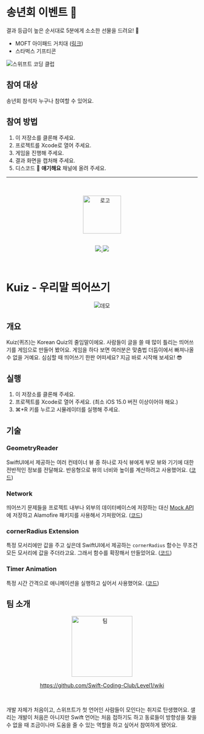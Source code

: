 # 송년회 이벤트 🥳

결과 등급이 높은 순서대로 5분에게 소소한 선물을 드려요! 🎁

* MOFT 아이패드 거치대 ([링크](https://www.moft.us/products/snap-ipad-case-stand-new?variant=39697408131159))
* 스타벅스 기프티콘

![스위프트 코딩 클럽](https://user-images.githubusercontent.com/16731356/205471879-92636e25-7e68-463f-9835-8fd8b15c0f18.png)

## 참여 대상

송년회 참석자 누구나 참여할 수 있어요.

## 참여 방법

1. 이 저장소를 클론해 주세요.
2. 프로젝트를 Xcode로 열어 주세요.
3. 게임을 진행해 주세요.
4. 결과 화면을 캡처해 주세요.
5. 디스코드 💬 **얘기해요** 채널에 올려 주세요.

---

<br />
<br />

<div align="center">
  <img src="https://user-images.githubusercontent.com/16731356/205466883-e9611648-436c-41ee-9238-cdd1c780f322.png" alt="로고" height="100" />
</div>
<br />
<p align="center">
  <a href="https://github.com/Swift-Coding-Club/Level1Kuiz/graphs/contributors" alt="Contributors">
    <img src="https://img.shields.io/github/contributors/Swift-Coding-Club/Level1Kuiz" />
  </a>
  <a href="https://github.com/Swift-Coding-Club/Level1Kuiz/pulse" alt="Activity">
    <img src="https://img.shields.io/github/commit-activity/m/Swift-Coding-Club/Level1Kuiz" />
  </a>
</p>
<br />

# Kuiz - 우리말 띄어쓰기

<div align="center">
  <img src="https://user-images.githubusercontent.com/16731356/205376037-3f4b996e-19c9-4bb8-9ab3-544a2727cfb7.gif" alt="데모" />
</div>

## 개요

Kuiz(퀴즈)는 Korean Quiz의 줄임말이에요. 사람들이 글을 쓸 때 많이 틀리는 띄어쓰기를 게임으로 만들어 봤어요. 게임을 하다 보면 여러분은 맞춤법 더듬이에서 빠져나올 수 없을 거예요. 심심할 때 띄어쓰기 한판 어떠세요? 지금 바로 시작해 보세요! 😎

## 실행

1. 이 저장소를 클론해 주세요.
2. 프로젝트를 Xcode로 열어 주세요. (최소 iOS 15.0 버전 이상이어야 해요.)
3. ⌘+R 키를 누르고 시뮬레이터를 실행해 주세요.

## 기술

### GeometryReader

SwiftUI에서 제공하는 여러 컨테이너 뷰 중 하나로 자식 뷰에게 부모 뷰와 기기에 대한 전반적인 정보를 전달해요. 반응형으로 뷰의 너비와 높이를 계산하려고 사용했어요. ([코드](https://github.com/Swift-Coding-Club/Level1Kuiz/blob/main/Level1Kuiz/View/Home/HomeView.swift#L25))

### Network

띄어쓰기 문제들을 프로젝트 내부나 외부의 데이터베이스에 저장하는 대신 [Mock API](https://mockapi.io/)에 저장하고 Alamofire 패키지를 사용해서 가져왔어요. ([코드](https://github.com/Swift-Coding-Club/Level1Kuiz/blob/main/Level1Kuiz/Network/HTTPClient.swift))

### cornerRadius Extension

특정 모서리에만 값을 주고 싶은데 SwiftUI에서 제공하는 `cornerRadius` 함수는 무조건 모든 모서리에 값을 주더라고요. 그래서 함수를 확장해서 만들었어요. ([코드](https://github.com/Swift-Coding-Club/Level1Kuiz/blob/main/Level1Kuiz/Extension/ViewExtension.swift))

### Timer Animation

특정 시간 간격으로 애니메이션을 실행하고 싶어서 사용했어요. ([코드](https://github.com/Swift-Coding-Club/Level1Kuiz/blob/main/Level1Kuiz/View/Home/HomeView.swift#L83))

## 팀 소개

<div align="center">
  <img src="https://user-images.githubusercontent.com/16731356/205472700-6c871e1b-17aa-428e-81f2-b97c78c552f5.png" alt="팀" height="160" />

  https://github.com/Swift-Coding-Club/Level1/wiki
</div>
<br />

개발 자체가 처음이고, 스위프트가 첫 언어인 사람들이 모인다는 취지로 탄생했어요. 샐리는 개발이 처음은 아니지만 Swift 언어는 처음 접하기도 하고 동료들이 방향성을 찾을 수 없을 때 조금이나마 도움을 줄 수 있는 역할을 하고 싶어서 참여하게 됐어요.
